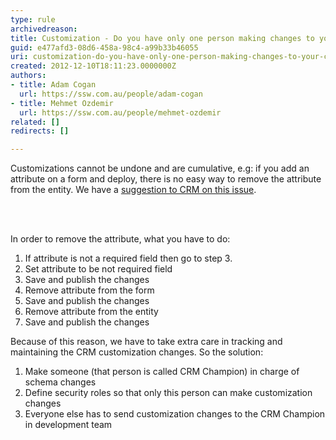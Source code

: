 ```yaml
---
type: rule
archivedreason: 
title: Customization - Do you have only one person making changes to your CRM customization?
guid: e477afd3-08d6-458a-98c4-a99b33b46055
uri: customization-do-you-have-only-one-person-making-changes-to-your-crm-customization
created: 2012-12-10T18:11:23.0000000Z
authors:
- title: Adam Cogan
  url: https://ssw.com.au/people/adam-cogan
- title: Mehmet Ozdemir
  url: https://ssw.com.au/people/mehmet-ozdemir
related: []
redirects: []

---
```



<p>Customizations cannot be undone and are cumulative, e.g&#58; if you add an attribute on a form and deploy, there is no easy way to remove the attribute from the entity. We have a <a target="_blank" href="http&#58;//www.ssw.com.au/SSW/Standards/BetterSoftwareSuggestions/CRM.aspx#RemoveAttributeOnForm">suggestion to CRM on this issue</a>.</p>
<br><excerpt class='endintro'></excerpt><br>
 <p>In order to remove the attribute, what you have to do&#58;</p>
            <ol>
                <li>If attribute is not a required field then go to step 3.</li>
                <li>Set attribute to be not required field</li>
                <li>Save and publish the changes</li>
                <li>Remove attribute from the form</li>
                <li>Save and publish the changes</li>
                <li>Remove attribute from the entity</li>
                <li>Save and publish the changes</li>
            </ol>
            <p>Because of this reason, we have to take extra care in tracking and maintaining the CRM customization changes. So the solution&#58;</p>
            <ol>
                <li>Make someone (that person is called CRM Champion) in charge of schema changes</li>
                <li>Define security roles so that only this person can make customization changes</li>
                <li>Everyone else has to send customization changes to the CRM Champion in development team</li>
            </ol>


